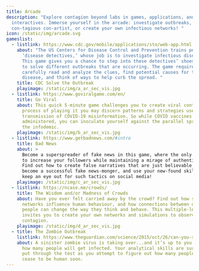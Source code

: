```yaml
---
title: Arcade
description: "Explore contagion beyond labs in games, applications, and
  interactives. Immerse yourself in the arcade: investigate outbreaks, become a
  con-tagious con-artist, or create your own infectious networks! "
icon: /static/img/arcade.svg
gameslist:
  - listlink: https://www.cdc.gov/mobile/applications/sto/web-app.html
    about: "The US Centers for Disease Control and Prevention trains people to be
      ‘disease detectives,’ whose job is to investigate infectious diseases.
      This game gives you a chance to step into these detectives’ shoes, and try
      to solve different outbreaks that are occurring. The game requires you to
      carefully read and analyze the clues, find potential causes for the
      disease, and think of ways to help curb the spread. "
    title: CDC Solve the Outbreak
    playimage: /static/img/a_ar_sec_vis.jpg
  - listlink: https://www.goviralgame.com/en/
    title: Go Viral
    about: This quick 5-minute game challenges you to create viral content. In the
      process of playing it you may discern patterns and strategies used in the
      transmission of COVID-19 misinformation. So while COVID vaccines are being
      administered, you can inoculate yourself against the parallel spread of
      the infodemic.
    playimage: /static/img/b_ar_sec_vis.jpg
  - listlink: https://www.getbadnews.com/#intro
    title: Bad News
    about: >
      Become a superspreader of fake news in this game, where the only goal is
      to increase your followers while maintaining a mirage of authenticity.
      Find out how to create false narratives that are just believable enough,
      become a successful fake news-monger, and use your new-found skills to
      keep an eye out for such tactics on social media!
    playimage: /static/img/c_ar_sec_vis.jpg
  - listlink: https://ncase.me/crowds/
    title: The Wisdom and/or Madness of Crowds
    about: Have you ever felt carried away by the crowd? Find out how social
      networks influence human behaviour, and how connections between different
      people can change the way they think and behave. This multiple-level game
      invites you to create your own networks and simulations to observe social
      contagion.
    playimage: /static/img/d_ar_sec_vis.jpg
  - title: The Zombie Outbreak
    listlink: https://www.theguardian.com/science/2015/oct/26/can-you-solve-it-how-many-will-the-zombie-outbreak-infect
    about: A sinister zombie virus is taking over...and it’s up to you to calculate
      how many people will get infected. Your analytical skills are sure to be
      put through the test as you attempt to figure out how many people will
      cease to be human soon.
---
```

